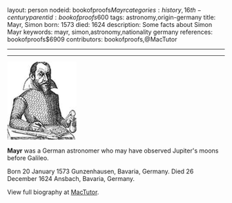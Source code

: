 layout: person
nodeid: bookofproofs$Mayr
categories: history,16th-century
parentid: bookofproofs$600
tags: astronomy,origin-germany
title: Mayr, Simon
born: 1573
died: 1624
description: Some facts about Simon Mayr
keywords: mayr, simon,astronomy,nationality germany
references: bookofproofs$6909
contributors: bookofproofs,@MacTutor

---


---

![Mayr.jpg](https://github.com/bookofproofs/bookofproofs.github.io/blob/main/_sources/_assets/images/portraits/Mayr.jpg?raw=true)

**Mayr** was a German astronomer who may have observed Jupiter's moons before Galileo.

Born 20 January 1573 Gunzenhausen, Bavaria, Germany. Died 26 December 1624 Ansbach, Bavaria, Germany.


View full biography at [MacTutor](https://mathshistory.st-andrews.ac.uk/Biographies/Mayr/).